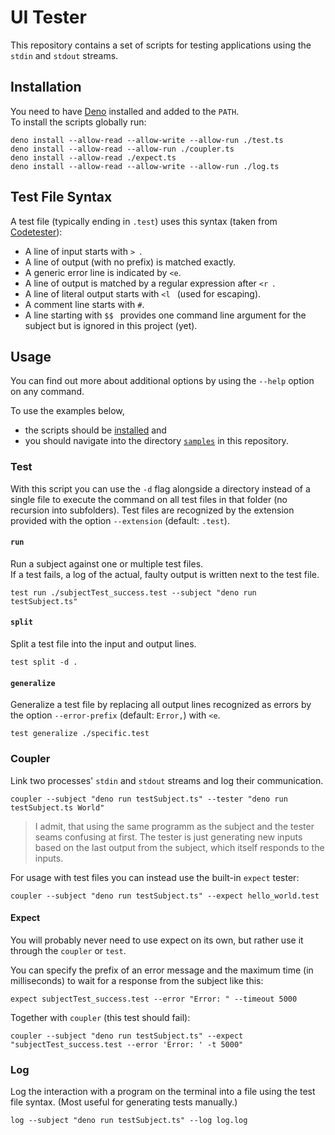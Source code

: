 # UI Tester

This repository contains a set of scripts for testing applications using the `stdin`
and `stdout` streams.

## Installation

You need to have [Deno](https://deno.land) installed and added to the `PATH`.  
To install the scripts globally run:

```shell
deno install --allow-read --allow-write --allow-run ./test.ts
deno install --allow-read --allow-run ./coupler.ts
deno install --allow-read ./expect.ts
deno install --allow-read --allow-write --allow-run ./log.ts
```

## Test File Syntax

A test file (typically ending in `.test`) uses this syntax (taken
from [Codetester](https://github.com/I-Al-Istannen/SimpleCodeTester)):

- A line of input starts with `> `.
- A line of output (with no prefix) is matched exactly.
- A generic error line is indicated by `<e`.
- A line of output is matched by a regular expression after `<r `.
- A line of literal output starts with `<l ` (used for escaping).
- A comment line starts with `#`.
- A line starting with `$$ ` provides one command line argument for the subject but is ignored in this project (yet).

## Usage

You can find out more about additional options by using the `--help` option on any command.

To use the examples below,

- the scripts should be [installed](#installation) and
- you should navigate into the directory [`samples`](./samples) in this repository.

### Test

With this script you can use the `-d` flag alongside a directory instead of a single file to execute the command on all
test files in that folder (no recursion into subfolders). Test files are recognized by the extension provided with the
option `--extension` (default: `.test`).

#### `run`

Run a subject against one or multiple test files.  
If a test fails, a log of the actual, faulty output is written next to the test file.

```shell
test run ./subjectTest_success.test --subject "deno run testSubject.ts"
```

#### `split`

Split a test file into the input and output lines.

```shell
test split -d .
```

#### `generalize`

Generalize a test file by replacing all output lines recognized as errors by the option `--error-prefix` (default:
`Error,`) with `<e`.

```shell
test generalize ./specific.test
```

### Coupler

Link two processes' `stdin` and `stdout` streams and log their communication.

```shell
coupler --subject "deno run testSubject.ts" --tester "deno run testSubject.ts World"
```

> I admit, that using the same programm as the subject and the tester seams confusing at first. The tester is just
> generating new inputs based on the last output from the subject, which itself responds to the inputs.

For usage with test files you can instead use the built-in `expect` tester:

```shell
coupler --subject "deno run testSubject.ts" --expect hello_world.test
```

#### Expect

You will probably never need to use expect on its own, but rather use it through the `coupler` or `test`.

You can specify the prefix of an error message and the maximum time (in milliseconds) to wait for a response from the
subject like this:

```shell
expect subjectTest_success.test --error "Error: " --timeout 5000
```

Together with `coupler` (this test should fail):

```shell
coupler --subject "deno run testSubject.ts" --expect "subjectTest_success.test --error 'Error: ' -t 5000"
```

### Log

Log the interaction with a program on the terminal into a file using the test file syntax. (Most useful for generating
tests manually.)

```shell
log --subject "deno run testSubject.ts" --log log.log
```
